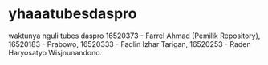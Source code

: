 # yhaaatubesdaspro
waktunya nguli tubes daspro
16520373 - Farrel Ahmad (Pemilik Repository),
16520183 - Prabowo,
16520333 - Fadlin Izhar Tarigan,
16520253 - Raden Haryosatyo Wisjnunandono.
